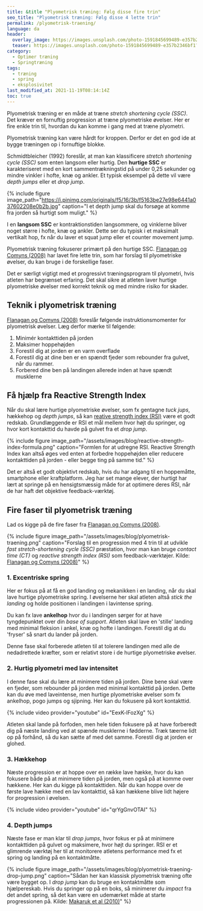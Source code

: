 ```yaml
---
title: &title "Plyometrisk træning: Følg disse fire trin"
seo_title: "Plyometrisk træning: Følg disse 4 lette trin"
permalink: /plyometrisk-traening/
language: da
header:
  overlay_image: https://images.unsplash.com/photo-1591845699489-e357b2346bf1?ixid=MnwxMjA3fDB8MHxwaG90by1wYWdlfHx8fGVufDB8fHx8&ixlib=rb-1.2.1&auto=format&fit=crop&h=630&w=1200&q=10
  teaser: https://images.unsplash.com/photo-1591845699489-e357b2346bf1?ixid=MnwxMjA3fDB8MHxwaG90by1wYWdlfHx8fGVufDB8fHx8&ixlib=rb-1.2.1&auto=format&fit=crop&h=300&w=400&q=10
category:
  - Optimer træning
  - Springtræning
tags:
  - træning
  - spring
  - eksplosivitet
last_modified_at: 2021-11-19T08:14:14Z
toc: true
---
```


Plyometrisk træning er en måde at træne _stretch shortening cycle (SSC)_. Det kræver en fornuftig progression at træne plyometriske øvelser. Her er fire enkle trin til, hvordan du kan komme i gang med at træne plyometri.

Plyometrisk træning kan være hårdt for kroppen. Derfor er det en god ide at bygge træningen op i fornuftige blokke.

Schmidtbleicher (1992) foreslår, at man kan klassificere _stretch shortening cycle (SSC)_ som enten langsom eller hurtig. Den **hurtige SSC** er karakteriseret med en kort sammentrækningstid på under 0,25 sekunder og mindre vinkler i hofte, knæ og ankler. Et typisk eksempel på dette vil være _depth jumps_ eller et _drop jump_.

{% include figure image_path="https://i.pinimg.com/originals/f5/16/3b/f5163be27e98e6441a037602208e0b2b.jpg" caption="I et depth jump skal du forsøge at komme fra jorden så hurtigt som muligt." %}

I en **langsom SSC** er kontraktionstiden langsommere, og vinklerne bliver noget større i hofte, knæ og ankler. Dette ser du typisk i et maksimalt vertikalt hop, fx når du laver et squat jump eller et counter movement jump.

Plyometrisk træning fokuserer primært på den hurtige SSC. [Flanagan og Comyns (2008)](https://www.researchgate.net/publication/232212864_The_Use_of_Contact_Time_and_the_Reactive_Strength_Index_to_Optimize_Fast_Stretch-Shortening_Cycle_Training/link/60253c15299bf1cc26bcaabf/download) har lavet fire lette trin, som har forslag til plyometriske øvelser, du kan bruge i de forskellige faser.

Det er særligt vigtigt med et progressivt træningsprogram til plyometri, hvis atleten har begrænset erfaring. Det skal sikre at atleten laver hurtige plyometriske øvelser med korrekt teknik og med mindre risiko for skader.

## Teknik i plyometrisk træning

[Flanagan og Comyns (2008)](https://www.researchgate.net/publication/232212864_The_Use_of_Contact_Time_and_the_Reactive_Strength_Index_to_Optimize_Fast_Stretch-Shortening_Cycle_Training/link/60253c15299bf1cc26bcaabf/download) foreslår følgende instruktionsmomenter for plyometrisk øvelser. Læg derfor mærke til følgende:

1. Minimér kontakttiden på jorden
2. Maksimer hoppehøjden
3. Forestil dig at jorden er en varm overflade
4. Forestil dig at dine ben er en spændt fjeder som rebounder fra gulvet, når du rammer.
5. Forbered dine ben på landingen allerede inden at have spændt musklerne

## Få hjælp fra Reactive Strength Index

Når du skal lære hurtige plyometriske øvelser, som fx gentagne _tuck jups_, hækkehop og _depth jumps_, så kan [reative strength index (RSI)](/reactive-strength-index-rsi/) være et godt redskab. Grundlæggende er RSI et mål mellem hvor højt du springer, og hvor kort kontakttid du havde på gulvet fra et _drop jump_.

{% include figure image_path="/assets/images/blog/reactive-strength-index-formula.png" caption="Formlen for at udregne RSI. Reactive Strength Index kan altså øges ved enten at forbedre hoppehøjden eller reducere kontakttiden på jorden - eller begge ting på samme tid." %}

Det er altså et godt objektivt redskab, hvis du har adgang til en hoppemåtte, smartphone eller kraftplatform. Jeg har set mange elever, der hurtigt har lært at springe på en hensigtsmæssig måde for at optimere deres RSI, når de har haft det objektive feedback-værktøj.

## Fire faser til plyometrisk træning

Lad os kigge på de fire faser fra [Flanagan og Comyns (2008)](https://www.researchgate.net/publication/232212864_The_Use_of_Contact_Time_and_the_Reactive_Strength_Index_to_Optimize_Fast_Stretch-Shortening_Cycle_Training/link/60253c15299bf1cc26bcaabf/download).

{% include figure image_path="/assets/images/blog/plyometrisk-traening.png" caption="Forslag til en progression med 4 trin til at udvikle _fast stretch-shortening cycle (SSC)_ præstation, hvor man kan bruge _contact time (CT)_ og _reactive strength index (RSI)_ som feedback-værktøjer. Kilde: [Flanagan og Comyns (2008)](https://www.researchgate.net/publication/232212864_The_Use_of_Contact_Time_and_the_Reactive_Strength_Index_to_Optimize_Fast_Stretch-Shortening_Cycle_Training/link/60253c15299bf1cc26bcaabf/download)" %}

### 1. Excentriske spring

Her er fokus på at få en god landing og mekanikken i en landing, når du skal lave hurtige plyometriske spring. I øvelserne her skal atleten altså _stick the landing_ og holde positionen i landingen i lavintense spring.

Du kan fx lave **ankelhop** hvor du i landingen sørger for at have tyngdepunktet over din _base of support_. Atleten skal lave en 'stille' landing med minimal fleksion i ankel, knæ og hofte i landingen. Forestil dig at du 'fryser' så snart du lander på jorden.

Denne fase skal forberede atleten til at tolerere landingen med alle de nedadrettede kræfter, som er relativt store i de hurtige plyometriske øvelser.

### 2. Hurtig plyometri med lav intensitet

I denne fase skal du lære at minimere tiden på jorden. Dine bene skal være en fjeder, som rebounder på jorden med minimal kontakttid på jorden. Dette kan du øve med laveintense, men hurtige plyometriske øvelser som fx ankelhop, pogo jumps og sjipning. Her kan du fokusere på kort kontakttid.

{% include video provider="youtube" id="EexK-lFozXg" %}

Atleten skal lande på forfoden, men hele tiden fokusere på at have forberedt dig på næste landing ved at spænde musklerne i fødderne. Træk tæerne lidt op på forhånd, så du kan sætte af med det samme. Forestil dig at jorden er glohed.

### 3. Hækkehop

Næste progression er at hoppe over en række lave hække, hvor du kan fokusere både på at minimere tiden på jorden, men også på at komme over hækkene. Her kan du kigge på kontakttiden. Når du kan hoppe over de første lave hække med en lav kontakttid, så kan hækkene blive lidt højere for progression i øvelsen.

{% include video provider="youtube" id="qrYgGnvOTAI" %}

### 4. Depth jumps

Næste fase er man klar til _drop jumps_, hvor fokus er på at minimere kontakttiden på gulvet og maksimere, hvor højt du springer. RSI er et glimrende værktøj her til at monitorere atletens performance med fx et spring og landing på en kontaktmåtte.

{% include figure image_path="/assets/images/blog/plyometrisk-traening-drop-jump.png" caption="Sådan her kan klassisk plyometrisk træning ofte være bygget op. I _drop jump_ kan du bruge en kontaktmåtte som hjælpereskab. Hvis du springer op på en boks, så minimerer du _impact_ fra det andet spring, så det kan være en udemærket måde at starte progressionen på. Kilde: [Makaruk et al (2010)](https://www.johk.pl/files/004_makaruk_et_al.pdf)" %}

